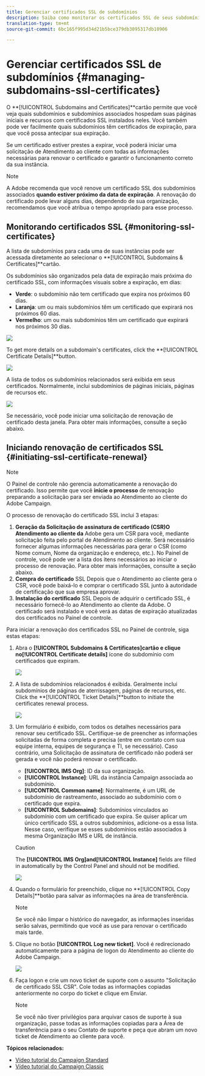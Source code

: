 ```yaml
---
title: Gerenciar certificados SSL de subdomínios
description: Saiba como monitorar os certificados SSL de seus subdomínios e iniciar seu processo de renovação
translation-type: tm+mt
source-git-commit: 6bc165f995d34d21b5bce379db3095317db10906

---
```



# Gerenciar certificados SSL de subdomínios {#managing-subdomains-ssl-certificates}

O **[!UICONTROL Subdomains and Certificates]**cartão permite que você veja quais subdomínios e subdomínios associados hospedam suas páginas iniciais e recursos com certificados SSL instalados neles. Você também pode ver facilmente quais subdomínios têm certificados de expiração, para que você possa antecipar sua expiração.

Se um certificado estiver prestes a expirar, você poderá iniciar uma solicitação de Atendimento ao cliente com todas as informações necessárias para renovar o certificado e garantir o funcionamento correto da sua instância.

>[!NOTE]
>
>A Adobe recomenda que você renove um certificado SSL dos subdomínios associados **quando estiver próximo da data de expiração**. A renovação do certificado pode levar alguns dias, dependendo de sua organização, recomendamos que você atribua o tempo apropriado para esse processo.

## Monitorando certificados SSL {#monitoring-ssl-certificates}

A lista de subdomínios para cada uma de suas instâncias pode ser acessada diretamente ao selecionar o **[!UICONTROL Subdomains & Certificates]**cartão.

Os subdomínios são organizados pela data de expiração mais próxima do certificado SSL, com informações visuais sobre a expiração, em dias:

* **Verde**: o subdomínio não tem certificado que expira nos próximos 60 dias.
* **Laranja**: um ou mais subdomínios têm um certificado que expirará nos próximos 60 dias.
* **Vermelho**: um ou mais subdomínios têm um certificado que expirará nos próximos 30 dias.

![](assets/visual_alert2.png)

To get more details on a subdomain&#39;s certificates, click the **[!UICONTROL Certificate Details]**button.

![](assets/certificate_details4.png)

A lista de todos os subdomínios relacionados será exibida em seus certificados. Normalmente, inclui subdomínios de páginas iniciais, páginas de recursos etc.

![](assets/monitoring_subdomains_details2.png)

Se necessário, você pode iniciar uma solicitação de renovação de certificado desta janela. Para obter mais informações, consulte a seção abaixo.

## Iniciando renovação de certificados SSL {#initiating-ssl-certificate-renewal}

>[!NOTE]
>
>O Painel de controle não gerencia automaticamente a renovação do certificado. Isso permite que você **inicie o processo** de renovação preparando a solicitação para ser enviada ao Atendimento ao cliente do Adobe Campaign.

O processo de renovação do certificado SSL inclui 3 etapas:

1. **Geração da Solicitação de assinatura de certificado (CSR)O Atendimento ao cliente da** Adobe gera um CSR para você, mediante solicitação feita pelo portal de Atendimento ao cliente. Será necessário fornecer algumas informações necessárias para gerar o CSR (como Nome comum, Nome da organização e endereço, etc.). No Painel de controle, você pode ver a lista dos itens necessários ao iniciar o processo de renovação. Para obter mais informações, consulte a seção abaixo.
1. **Compra do certificado** SSL Depois que o Atendimento ao cliente gera o CSR, você pode baixá-lo e comprar o certificado SSL junto à autoridade de certificação que sua empresa aprovar.
1. **Instalação do certificado** SSL Depois de adquirir o certificado SSL, é necessário fornecê-lo ao Atendimento ao cliente da Adobe. O certificado será instalado e você verá as datas de expiração atualizadas dos certificados no Painel de controle.

Para iniciar a renovação dos certificados SSL no Painel de controle, siga estas etapas:

1. Abra o **[!UICONTROL Subdomains & Certificates]**cartão e clique no**[!UICONTROL Certificate details]** ícone do subdomínio com certificados que expiram.

   ![](assets/renewal1.png)

1. A lista de subdomínios relacionados é exibida. Geralmente inclui subdomínios de páginas de aterrissagem, páginas de recursos, etc.
Click the **[!UICONTROL Ticket Details]**button to initiate the certificates renewal process.

   ![](assets/renewal2.png)

1. Um formulário é exibido, com todos os detalhes necessários para renovar seu certificado SSL. Certifique-se de preencher as informações solicitadas de forma completa e precisa (entre em contato com sua equipe interna, equipes de segurança e TI, se necessário). Caso contrário, uma Solicitação de assinatura de certificado não poderá ser gerada e você não poderá renovar o certificado.

   * **[!UICONTROL IMS Org]**: ID da sua organização.
   * **[!UICONTROL Instance]**: URL da instância Campaign associada ao subdomínio.
   * **[!UICONTROL Common name]**: Normalmente, é um URL de subdomínio de rastreamento, associado ao subdomínio com o certificado que expira.
   * **[!UICONTROL Subdomains]**: Subdomínios vinculados ao subdomínio com um certificado que expira. Se quiser aplicar um único certificado SSL a outros subdomínios, adicione-os a essa lista. Nesse caso, verifique se esses subdomínios estão associados à mesma Organização IMS e URL de instância.
   >[!CAUTION]
   >
   >The **[!UICONTROL IMS Org]**and**[!UICONTROL Instance]** fields are filled in automatically by the Control Panel and should not be modified.

   ![](assets/renewal3.png)

1. Quando o formulário for preenchido, clique no **[!UICONTROL Copy Details]**botão para salvar as informações na área de transferência.

   >[!NOTE]
   >
   >Se você não limpar o histórico do navegador, as informações inseridas serão salvas, permitindo que você as use para renovar o certificado mais tarde.

1. Clique no botão **[!UICONTROL Log new ticket]**. Você é redirecionado automaticamente para a página de logon do Atendimento ao cliente do Adobe Campaign.

   ![](assets/renewal4.png)

1. Faça logon e crie um novo ticket de suporte com o assunto &quot;Solicitação de certificado SSL CSR&quot;.
Cole todas as informações copiadas anteriormente no corpo do ticket e clique em Enviar.

   >[!NOTE]
   >
   >Se você não tiver privilégios para arquivar casos de suporte à sua organização, passe todas as informações copiadas para a Área de transferência para o seu Contato de suporte e peça que abram um novo ticket de Atendimento ao cliente para você.

**Tópicos relacionados:**

* [Vídeo tutorial do Campaign Standard](https://docs.adobe.com/content/help/en/campaign-learn/campaign-standard-tutorials/administrating/control-panel/managing-ssl-certificates.html)
* [Vídeo tutorial do Campaign Classic](https://docs.adobe.com/content/help/en/campaign-learn/campaign-classic-tutorials/administrating/control-panel-acc/managing-ssl-certificates.html)
